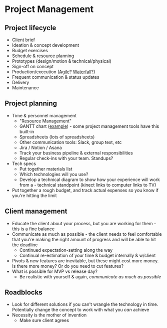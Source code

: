 # Project Management 

## Project lifecycle

- Client brief
- Ideation & concept development
- Budget exercises
- Schedule & resource planning
- Prototypes (design/motion & technical/physical)
- Sign-off on concept
- Production/execution ([Agile](https://www.atlassian.com/agile)? [Waterfall](https://www.projectmanager.com/waterfall-methodology)?)
- Frequent communication & status updates
- Delivery
- Maintenance

## Project planning

- Time & personnel management
  - "Resource Management"
  - GANTT chart ([example](http://ralstonroadcafe.com/wp-content/uploads/2018/11/Gantt-Chart-Dependencies.jpg)) - some project management tools have this built-in
  - Spreadsheets (lots of spreadsheets)
  - Other communication tools: Slack, group text, etc
  - Jira / Notion / Asana
  - Track your business pipeline & external responsibilities
  - Regular check-ins with your team. Standups?
- Tech specs
  - Put together materials list
  - Which technologies will you use?
  - Develop a technical diagram to show how your experience will work from a - technical standpoint (kinect links to computer links to TV) 
- Put together a rough budget, and track actual expenses so you know if you're hitting the limit

## Client management

- Educate the client about your process, but you are working for them - this is a fine balance
- Communicate as much as possible - the client needs to feel comfortable that you're making the right amount of progress and will be able to hit the deadline
  - Continued expectation-setting along the way
  - Continual re-estimation of your time & budget internally & w/client
- Pivots & new features are inevitable, but these might cost more money. Is there more money? Or do you need to cut features?
- What is possible for MVP vs release day? 
  - Be realistic with yourself & again, *communicate as much as possible*

## Roadblocks

- Look for different solutions if you can't wrangle the technology in time. Potentially change the concept to work with what you *can* achieve
- Necessity is the mother of invention
  - Make sure client agrees
